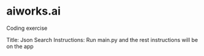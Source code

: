 # aiworks.ai
Coding exercise

Title: Json Search
Instructions: Run main.py and the rest instructions will be on the app

